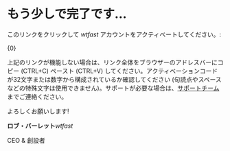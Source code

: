 # もう少しで完了です...
 
このリンクをクリックして *wtfast* アカウントをアクティベートしてください。:

{0}

上記のリンクが機能しない場合は、リンク全体をブラウザーのアドレスバーにコピー (CTRL+C) ペースト (CTRL+V) してください。アクティベーションコードが32文字または数字から構成されているか確認してください (句読点やスペースなどの特殊文字は使用できません)。サポートが必要な場合は、[サポートチーム](http://support.wtfast.com) までご連絡ください。

よろしくお願いします!

**ロブ・バーレット***wtfast*

CEO & 創設者 
